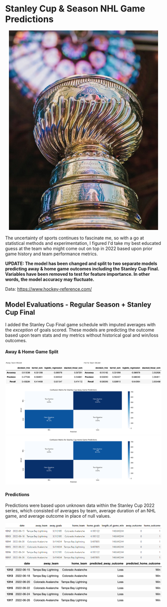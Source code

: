 # Stanley Cup & Season NHL Game Predictions

<p align='center'>
  <img src="/images/stanleycup.jpeg"/>
</p>

The uncertainty of sports continues to fascinate me, so with a go at statistical methods and experimentation, I figured I'd take my best educated guess at the team who might come out on top in 2022 based upon prior game history and team performance metrics.


__UPDATE: The model has been changed and split to two separate models predicting away & home game outcomes including the Stanley Cup Final. Variables have been removed to test for feature importance. In other words, the model accuracy may fluctuate.__

Data:
https://www.hockey-reference.com/

## Model Evaluations - Regular Season + Stanley Cup Final
I added the Stanley Cup Final game schedule with imputed averages with the _exception_ of goals scored. These models are predicting the outcome based upon team stats and my metrics without historical goal and win/loss outcomes. 

#### Away & Home Game Split
<p align="center">
  <img src="/images/v2_away_home_performance.png" />
  <img src="/images/v2_confusion_matrix_stanley_cup_away.png" />
  <img src="/images/v2_confusion_matrix_stanley_cup_home.png" />
</p>

#### Predictions
Predictions were based upon unknown data within the Stanley Cup 2022 series, which consisted of averages by team, average duration of an NHL game, and average outcome in place of null values. 
<p align="center">
  <img src="/images/sim_stanley_cup_schedule.PNG" />
  <img src="/images/xgb_stanley_cup_predictions.png" />
</p>
